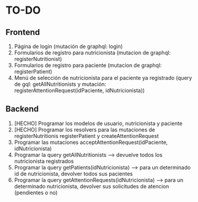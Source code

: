 # TO-DO

## Frontend
1. Página de login (mutación de graphql: login)
2. Formularios de registro para nutricionista (mutacion de graphql: registerNutritionist)
3. Formularios de registro para paciente (mutacion de graphql: registerPatient)
4. Menú de selección de nutricionista para el paciente ya registrado (query de gql: getAllNutritionists y mutación: registerAttentionRequest(idPaciente, idNutricionista))

## Backend
1. [HECHO] Programar los modelos de usuario, nutricionista y paciente
2. [HECHO] Programar los resolvers para las mutaciones de registerNutritionis registerPatient y createAttentionRequest
3. Programar las mutaciones acceptAttentionRequest(idPaciente, idNutricionista)
4. Programar la query getAllNutritionists --> devuelve todos los nutricionista registrados
5. Programar la query getPatients(idNutricionista) --> para un determinado id de nutricionista, devolver todos sus pacientes
6. Programar la query getAttentionRequests(idNutricionista) --> para un determinado nutricionista, devolver sus solicitudes de atencion (pendientes o no)
